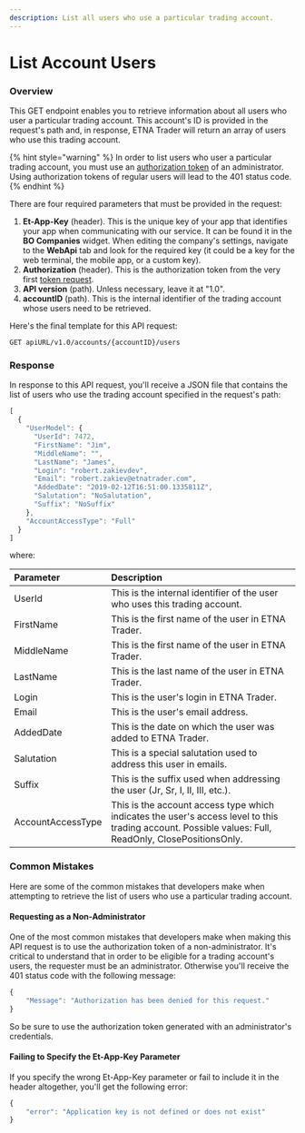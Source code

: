 ```yaml
---
description: List all users who use a particular trading account.
---
```


# List Account Users

### Overview

This GET endpoint enables you to retrieve information about all users who user a particular trading account. This account's ID is provided in the request's path and, in response, ETNA Trader will return an array of users who use this trading account.

{% hint style="warning" %}
In order to list users who user a particular trading account, you must use an [authorization token](../authentication/) of an administrator. Using authorization tokens of regular users will lead to the 401 status code.
{% endhint %}

There are four required parameters that must be provided in the request:

1. **Et-App-Key** \(header\). This is the unique key of your app that identifies your app when communicating with our service. It can be found it in the **BO Companies** widget. When editing the company's settings, navigate to the **WebApi** tab and look for the required key \(it could be a key for the web terminal, the mobile app, or a custom key\).
2. **Authorization** \(header\). This is the authorization token from the very first [token request](../authentication/).
3. **API version** \(path\). Unless necessary, leave it at "1.0".
4. **accountID** \(path\). This is the internal identifier of the trading account whose users need to be retrieved.

Here's the final template for this API request:

```text
GET apiURL/v1.0/accounts/{accountID}/users
```

### Response

In response to this API request, you'll receive a JSON file that contains the list of users who use the trading account specified in the request's path:

```javascript
[
  {
    "UserModel": {
      "UserId": 7472,
      "FirstName": "Jim",
      "MiddleName": "",
      "LastName": "James",
      "Login": "robert.zakievdev",
      "Email": "robert.zakiev@etnatrader.com",
      "AddedDate": "2019-02-12T16:51:00.1335811Z",
      "Salutation": "NoSalutation",
      "Suffix": "NoSuffix"
    },
    "AccountAccessType": "Full"
  }
]
```

where:

| Parameter | Description |
| :--- | :--- |
| UserId | This is the internal identifier of the user who uses this trading account. |
| FirstName | This is the first name of the user in ETNA Trader. |
| MiddleName | This is the first name of the user in ETNA Trader. |
| LastName | This is the last name of the user in ETNA Trader. |
| Login | This is the user's login in ETNA Trader. |
| Email | This is the user's email address. |
| AddedDate | This is the date on which the user was added to ETNA Trader. |
| Salutation | This is a special salutation used to address this user in emails. |
| Suffix | This is the suffix used when addressing the user \(Jr, Sr, I, II, III, etc.\). |
| AccountAccessType | This is the account access type which indicates the user's access level to this trading account. Possible values: Full, ReadOnly, ClosePositionsOnly. |

### Common Mistakes

Here are some of the common mistakes that developers make when attempting to retrieve the list of users who use a particular trading account.

#### Requesting as a Non-Administrator

One of the most common mistakes that developers make when making this API request is to use the authorization token of a non-administrator. It's critical to understand that in order to be eligible for a trading account's users, the requester must be an administrator. Otherwise you'll receive the 401 status code with the following message:

```javascript
{
    "Message": "Authorization has been denied for this request."
}
```

So be sure to use the authorization token generated with an administrator's credentials.

#### Failing to Specify the Et-App-Key Parameter

If you specify the wrong Et-App-Key parameter or fail to include it in the header altogether, you'll get the following error:

```javascript
{
    "error": "Application key is not defined or does not exist"
}
```



